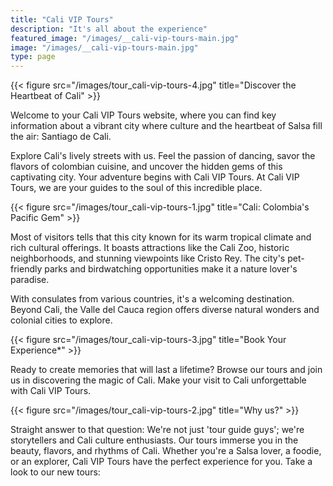 ```yaml
---
title: "Cali VIP Tours"
description: "It's all about the experience"
featured_image: "/images/__cali-vip-tours-main.jpg"
image: "/images/__cali-vip-tours-main.jpg"
type: page
---
```


{{< figure src="/images/tour_cali-vip-tours-4.jpg" title="Discover the Heartbeat of Cali" >}}

Welcome to your Cali VIP Tours website, where you can find key information about a vibrant city where culture and the heartbeat of Salsa fill the air: Santiago de Cali.

Explore Cali's lively streets with us. Feel the passion of dancing, savor the flavors of colombian cuisine, and uncover the hidden gems of this captivating city. Your adventure begins with Cali VIP Tours. At Cali VIP Tours, we are your guides to the soul of this incredible place.

{{< figure src="/images/tour_cali-vip-tours-1.jpg" title="Cali: Colombia's Pacific Gem" >}}

Most of visitors tells that this city known for its warm tropical climate and rich cultural offerings. It boasts attractions like the Cali Zoo, historic neighborhoods, and stunning viewpoints like Cristo Rey. The city's pet-friendly parks and birdwatching opportunities make it a nature lover's paradise. 

With consulates from various countries, it's a welcoming destination. Beyond Cali, the Valle del Cauca region offers diverse natural wonders and colonial cities to explore.

{{< figure src="/images/tour_cali-vip-tours-3.jpg" title="Book Your Experience*" >}}

Ready to create memories that will last a lifetime? Browse our tours and join us in discovering the magic of Cali. Make your visit to Cali unforgettable with Cali VIP Tours.

{{< figure src="/images/tour_cali-vip-tours-2.jpg" title="Why us?" >}}

Straight answer to that question: We're not just 'tour guide guys'; we're storytellers and Cali culture enthusiasts. Our tours immerse you in the beauty, flavors, and rhythms of Cali. Whether you're a Salsa lover, a foodie, or an explorer, Cali VIP Tours have the perfect experience for you. Take a look to our new tours: